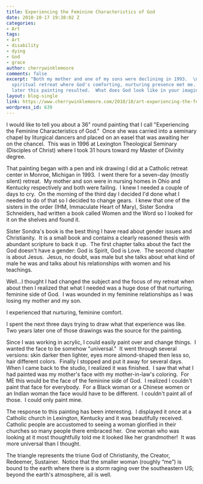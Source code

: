 ```yaml
---
title: Experiencing the Feminine Characteristics of God
date: 2010-10-17 19:38:02 Z
categories:
- Art
tags:
- Art
- disability
- dying
- God
- grace
author: cherrywinklemoore
comments: false
excerpt: "Both my mother and one of my sons were declining in 1993.  \nI went on a
  spiritual retreat where God's comforting, nurturing presence met me.  \nA few years
  later this painting resulted.  What does God look like in your imagination?"
layout: blog-single
link: https://www.cherrywinklemoore.com/2010/10/art-experiencing-the-feminine-characteristics-of-god/
wordpress_id: 639
---
```


I would like to tell you about a 36" round painting that I call "Experiencing the Feminine Characteristics of God."  Once she was carried into a seminary chapel by liturgical dancers and placed on an easel that was awaiting her on the chancel.  This was in 1996 at Lexington Theological Seminary (Disciples of Christ) where I took 31 hours toward my Master of Divinity degree.

That painting began with a pen and ink drawing I did at a Catholic retreat center in Monroe, Michigan in 1993.  I went there for a seven-day (mostly silent) retreat.  My mother and son were in nursing homes in Ohio and Kentucky respectively and both were failing.  I knew I needed a couple of days to cry.  On the morning of the third day I decided I'd done what I needed to do of that so I decided to change gears.  I knew that one of the sisters in the order (IHM, Immaculate Heart of Mary), Sister Sondra Schneiders, had written a book called Women and the Word so I looked for it on the shelves and found it.

Sister Sondra's book is the best thing I have read about gender issues and Christianity.  It is a small book and contains a clearly reasoned thesis with abundant scripture to back it up.  The first chapter talks about the fact the God doesn't have a gender: God is Spirit, God is Love.  The second chapter is about Jesus.  Jesus, no doubt, was male but she talks about what kind of male he was and talks about his relationships with women and his teachings.

Well...I thought I had changed the subject and the focus of my retreat when about then I realized that what I needed was a huge dose of that nurturing, feminine side of God.  I was wounded in my feminine relationships as I was losing my mother and my son.

I experienced that nurturing, feminine comfort.

I spent the next three days trying to draw what that experience was like.  Two years later one of those drawings was the source for the painting.

Since I was working in acrylic, I could easily paint over and change things.  I wanted the face to be somehow "universal."  It went through several versions: skin darker then lighter, eyes more almond-shaped then less so, hair different colors.  Finally I stopped and put it away for several days.  When I came back to the studio, I realized it was finished.  I saw that what I had painted was my mother's face with my mother-in-law's coloring.  For ME this would be the face of the feminine side of God.  I realized I couldn't paint that face for everybody.  For a Black woman or a Chinese women or an Indian woman the face would have to be different.  I couldn't paint all of those.  I could only paint mine.

The response to this painting has been interesting.  I displayed it once at a Catholic church in Lexington, Kentucky and it was beautifully received.  Catholic people are accustomed to seeing a woman glorified in their churches so many people there embraced her.  One woman who was looking at it most thoughtfully told me it looked like her grandmother!  It was more universal than I thought.

The triangle represents the triune God of Christianity, the Creator, Redeemer, Sustainer.  Notice that the smaller woman (roughly “me”) is bound to the earth where there is a storm raging over the southeastern US; beyond the earth's atmosphere, all is well.
